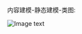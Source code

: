 内容建模-静态建模-类图:

![Image text](https://raw.githubusercontent.com/yyyhub/webengineering/master/img-folder/%E5%86%85%E5%AE%B9%E5%BB%BA%E6%A8%A1-%E9%9D%99%E6%80%81%E5%BB%BA%E6%A8%A1-%E7%B1%BB%E5%9B%BE.png)
